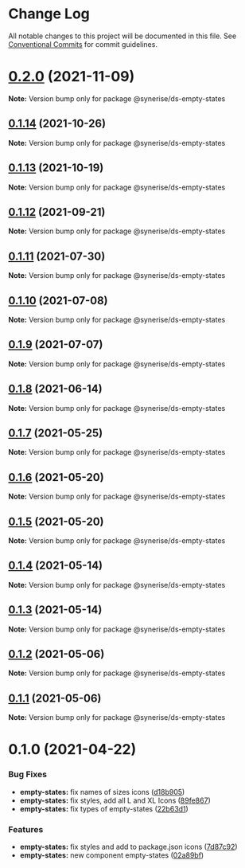 # Change Log

All notable changes to this project will be documented in this file.
See [Conventional Commits](https://conventionalcommits.org) for commit guidelines.

# [0.2.0](https://github.com/Synerise/synerise-design/compare/@synerise/ds-empty-states@0.1.14...@synerise/ds-empty-states@0.2.0) (2021-11-09)

**Note:** Version bump only for package @synerise/ds-empty-states





## [0.1.14](https://github.com/Synerise/synerise-design/compare/@synerise/ds-empty-states@0.1.12...@synerise/ds-empty-states@0.1.14) (2021-10-26)

**Note:** Version bump only for package @synerise/ds-empty-states





## [0.1.13](https://github.com/Synerise/synerise-design/compare/@synerise/ds-empty-states@0.1.12...@synerise/ds-empty-states@0.1.13) (2021-10-19)

**Note:** Version bump only for package @synerise/ds-empty-states





## [0.1.12](https://github.com/Synerise/synerise-design/compare/@synerise/ds-empty-states@0.1.11...@synerise/ds-empty-states@0.1.12) (2021-09-21)

**Note:** Version bump only for package @synerise/ds-empty-states





## [0.1.11](https://github.com/Synerise/synerise-design/compare/@synerise/ds-empty-states@0.1.10...@synerise/ds-empty-states@0.1.11) (2021-07-30)

**Note:** Version bump only for package @synerise/ds-empty-states





## [0.1.10](https://github.com/Synerise/synerise-design/compare/@synerise/ds-empty-states@0.1.9...@synerise/ds-empty-states@0.1.10) (2021-07-08)

**Note:** Version bump only for package @synerise/ds-empty-states





## [0.1.9](https://github.com/Synerise/synerise-design/compare/@synerise/ds-empty-states@0.1.8...@synerise/ds-empty-states@0.1.9) (2021-07-07)

**Note:** Version bump only for package @synerise/ds-empty-states





## [0.1.8](https://github.com/Synerise/synerise-design/compare/@synerise/ds-empty-states@0.1.7...@synerise/ds-empty-states@0.1.8) (2021-06-14)

**Note:** Version bump only for package @synerise/ds-empty-states





## [0.1.7](https://github.com/Synerise/synerise-design/compare/@synerise/ds-empty-states@0.1.6...@synerise/ds-empty-states@0.1.7) (2021-05-25)

**Note:** Version bump only for package @synerise/ds-empty-states





## [0.1.6](https://github.com/Synerise/synerise-design/compare/@synerise/ds-empty-states@0.1.5...@synerise/ds-empty-states@0.1.6) (2021-05-20)

**Note:** Version bump only for package @synerise/ds-empty-states





## [0.1.5](https://github.com/Synerise/synerise-design/compare/@synerise/ds-empty-states@0.1.4...@synerise/ds-empty-states@0.1.5) (2021-05-20)

**Note:** Version bump only for package @synerise/ds-empty-states





## [0.1.4](https://github.com/Synerise/synerise-design/compare/@synerise/ds-empty-states@0.1.3...@synerise/ds-empty-states@0.1.4) (2021-05-14)

**Note:** Version bump only for package @synerise/ds-empty-states





## [0.1.3](https://github.com/Synerise/synerise-design/compare/@synerise/ds-empty-states@0.1.2...@synerise/ds-empty-states@0.1.3) (2021-05-14)

**Note:** Version bump only for package @synerise/ds-empty-states





## [0.1.2](https://github.com/Synerise/synerise-design/compare/@synerise/ds-empty-states@0.1.1...@synerise/ds-empty-states@0.1.2) (2021-05-06)

**Note:** Version bump only for package @synerise/ds-empty-states





## [0.1.1](https://github.com/Synerise/synerise-design/compare/@synerise/ds-empty-states@0.1.0...@synerise/ds-empty-states@0.1.1) (2021-05-06)

**Note:** Version bump only for package @synerise/ds-empty-states





# 0.1.0 (2021-04-22)


### Bug Fixes

* **empty-states:** fix names of sizes icons ([d18b905](https://github.com/Synerise/synerise-design/commit/d18b9055a84211e8af494dc9e8026248d803971e))
* **empty-states:** fix styles, add all L and XL Icons ([89fe867](https://github.com/Synerise/synerise-design/commit/89fe867cd1c1915fd2b72c99691034921280ce9b))
* **empty-states:** fix types of empty-states ([22b63d1](https://github.com/Synerise/synerise-design/commit/22b63d1988bc986dc03e8c2731b4c18cee10036d))


### Features

* **empty-states:** fix styles and add to package.json icons ([7d87c92](https://github.com/Synerise/synerise-design/commit/7d87c926aa3234fea9a1e7e9a2a072ec7a4fc48e))
* **empty-states:** new component empty-states ([02a89bf](https://github.com/Synerise/synerise-design/commit/02a89bfac159b912d9b84d318510088414b2b9ca))
